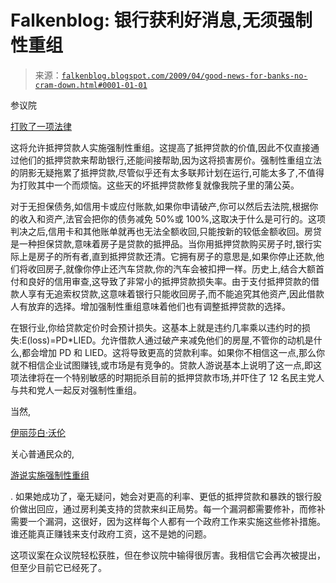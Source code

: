 <!--yml

分类: 未分类

日期: 2024-05-12 22:05:22

-->

# Falkenblog: 银行获利好消息,无须强制性重组

> 来源：[`falkenblog.blogspot.com/2009/04/good-news-for-banks-no-cram-down.html#0001-01-01`](http://falkenblog.blogspot.com/2009/04/good-news-for-banks-no-cram-down.html#0001-01-01)

参议院

[打败了一项法律](http://www.bloomberg.com/apps/news?pid=20601103&sid=aZgoZUJbGqpQ&refer=us)

这将允许抵押贷款人实施强制性重组。这提高了抵押贷款的价值,因此不仅直接通过他们的抵押贷款来帮助银行,还能间接帮助,因为这将损害房价。强制性重组立法的阴影无疑拖累了抵押贷款,尽管似乎还有太多联邦计划在运行,可能太多了,不值得为打败其中一个而烦恼。这些天的坏抵押贷款修复就像我院子里的蒲公英。

对于无担保债务,如信用卡或应付账款,如果你申请破产,你可以然后去法院,根据你的收入和资产,法官会把你的债务减免 50%或 100%,这取决于什么是可行的。这项判决之后,信用卡和其他账单就再也无法全额收回,只能按新的较低金额收回。房贷是一种担保贷款,意味着房子是贷款的抵押品。当你用抵押贷款购买房子时,银行实际上是房子的所有者,直到抵押贷款还清。它拥有房子的意思是,如果你停止还款,他们将收回房子,就像你停止还汽车贷款,你的汽车会被扣押一样。历史上,结合大额首付和良好的信用审查,这导致了非常小的抵押贷款损失率。由于支付抵押贷款的借款人享有无追索权贷款,这意味着银行只能收回房子,而不能追究其他资产,因此借款人有放弃的选择。增加强制性重组意味着他们也有调整抵押贷款的选择。

在银行业,你给贷款定价时会预计损失。这基本上就是违约几率乘以违约时的损失:E(loss)=PD*LIED。允许借款人通过破产来减免他们的房屋,不管你的动机是什么,都会增加 PD 和 LIED。这将导致更高的贷款利率。如果你不相信这一点,那么你就不相信企业试图赚钱,或市场是有竞争的。贷款人游说基本上说明了这一点,即这项法律将在一个特别敏感的时期扼杀目前的抵押贷款市场,并吓住了 12 名民主党人与共和党人一起反对强制性重组。

当然,

[伊丽莎白·沃伦](http://falkenblog.blogspot.com/2009/04/elizabeth-warren-grills-geithner.html)

关心普通民众的,

[游说实施强制性重组](http://www.reuters.com/article/ousivMolt/idUSTRE53Q6T420090427)

. 如果她成功了，毫无疑问，她会对更高的利率、更低的抵押贷款和暴跌的银行股价做出回应，通过房利美支持的贷款来纠正局势。每一个漏洞都需要修补，而修补需要一个漏洞，这很好，因为这样每个人都有一个政府工作来实施这些修补措施。谁还能真正赚钱来支付政府工资，这不是她的问题。

这项议案在众议院轻松获胜，但在参议院中输得很厉害。我相信它会再次被提出，但至少目前它已经死了。
